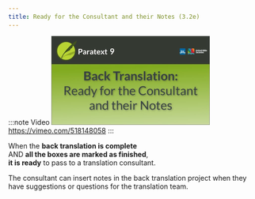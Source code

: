 ```yaml
---
title: Ready for the Consultant and their Notes (3.2e)
---
```


:::note Video
[![ ](../../media/3.2e.png)](https://vimeo.com/518148058)  
https://vimeo.com/518148058
:::

When the **back translation is complete**   
AND **all the boxes are marked as finished**,   
**it is ready** to pass to a translation consultant.

The consultant can insert notes in the back translation project when they have suggestions or questions for the translation team.
